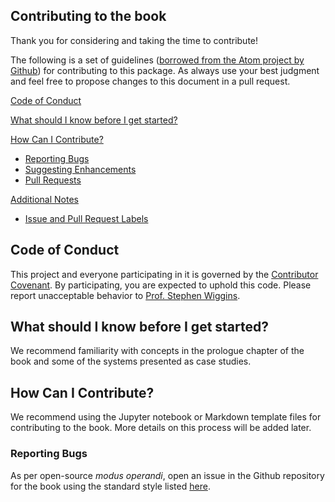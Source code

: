 ## Contributing to the book

Thank you for considering and taking the time to contribute!

The following is a set of guidelines ([borrowed from the Atom project by Github](https://github.com/atom/atom/blob/master/CONTRIBUTING.md)) for contributing to this package. As always use your best judgment and feel free to propose changes to this document in a pull request.


[Code of Conduct](#code-of-conduct)

[What should I know before I get started?](#what-should-i-know-before-i-get-started)

[How Can I Contribute?](#how-can-i-contribute)
  * [Reporting Bugs](#reporting-bugs)
  * [Suggesting Enhancements](#suggesting-enhancements)
  * [Pull Requests](#pull-requests)

[Additional Notes](#additional-notes)
  * [Issue and Pull Request Labels](#issue-and-pull-request-labels)

## Code of Conduct

This project and everyone participating in it is governed by the [Contributor Covenant](docs/CODE_OF_CONDUCT.md). 
By participating, you are expected to uphold this code. Please report unacceptable behavior to [Prof. Stephen Wiggins](mailto:s.wiggins@bristol.ac.uk).

## What should I know before I get started?

We recommend familiarity with concepts in the prologue chapter of the book and some of the systems presented as case studies.

## How Can I Contribute?

We recommend using the Jupyter notebook or Markdown template files for contributing to the book. More details on this process will be added later. 

### Reporting Bugs

As per open-source *modus operandi*, open an issue in the Github repository for the book using the standard style listed [here](https://github.com/atom/atom/blob/master/CONTRIBUTING.md#additional-notes).  



